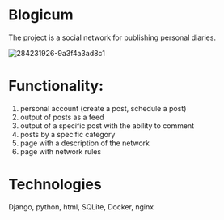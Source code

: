 # Blogicum



The project is a social network for publishing personal diaries.

![284231926-9a3f4a3ad8c1](https://github.com/user-attachments/assets/e8d74d03-5288-4c20-b605-4a26b06a4df1)

# Functionality:

1. personal account (create a post, schedule a post)
2. output of posts as a feed
3. output of a specific post with the ability to comment
4. posts by a specific category
5. page with a description of the network
6. page with network rules

# Technologies
Django, python, html, SQLite, Docker, nginx
